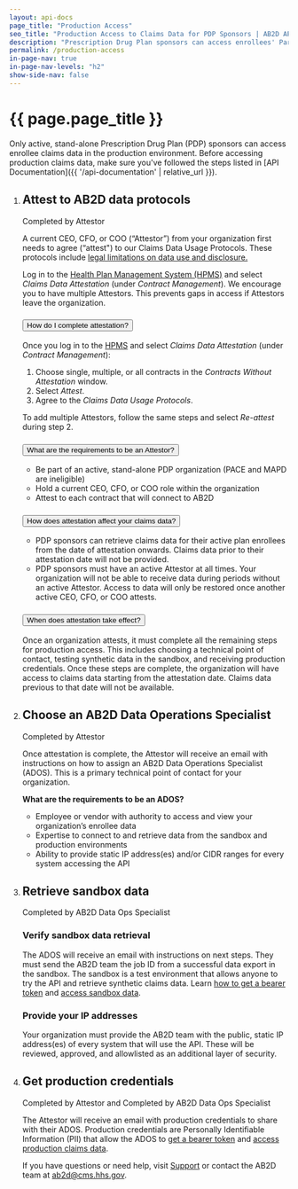 ```yaml
---
layout: api-docs
page_title: "Production Access"
seo_title: "Production Access to Claims Data for PDP Sponsors | AB2D API"
description: "Prescription Drug Plan sponsors can access enrollees' Parts A & B Medicare claims data with production access to the AB2D API."
permalink: /production-access
in-page-nav: true
in-page-nav-levels: "h2"
show-side-nav: false
---
```


# {{ page.page_title }}

Only active, stand-alone Prescription Drug Plan (PDP) sponsors can access enrollee claims data in the production environment. Before accessing production claims data, make sure you've followed the steps listed in [API Documentation]({{ '/api-documentation' | relative_url }}).

<ol class="usa-process-list">
  <li class="usa-process-list__item">
    <h2 class="usa-process-list__heading margin-bottom-2">Attest to AB2D data protocols</h2>
      <span class="usa-tag bg-accent-cool-darker">Completed by Attestor</span>
      <p>
          A current CEO, CFO, or COO  (“Attestor”) from your organization first needs to agree (“attest") to our Claims Data Usage Protocols. These protocols include <a href="https://www.federalregister.gov/documents/2019/04/16/2019-06822/medicare-and-medicaid-programs-policy-and-technical-changes-to-the-medicare-advantage-medicare#page-15745" target="_blank" rel="noopener">legal limitations on data use and disclosure.</a>
      </p>
      <p> 
          Log in to the <a href="https://hpms.cms.gov/app/ng/cda/attestations" target="_blank" rel="noopener">Health Plan Management System (HPMS)</a> and select <em>Claims Data Attestation</em> (under <em>Contract Management</em>). We encourage you to have multiple Attestors. This prevents gaps in access if Attestors leave the organization.
      </p>
      <div class="padding-top-4 usa-accordion usa-accordion--multiselectable" data-allow-multiple>
        <h3 class="usa-accordion__heading">
          <button type="button" class="usa-accordion__button" aria-expanded="false" aria-controls="m-a1">
            How do I complete attestation?
          </button>
        </h3>
        <div id="m-a1" class="usa-accordion__content usa-prose">
          <p>
            Once you log in to the <a href="https://hpms.cms.gov/app/ng/cda/attestations" target="_blank" rel="noopener">HPMS</a> and select <em>Claims Data Attestation</em> (under <em>Contract Management</em>):
          </p>
          <ol>
            <li>Choose single, multiple, or all contracts in the <em>Contracts Without Attestation</em> window.</li>
            <li>Select <em>Attest</em>.</li>
            <li>Agree to the <em>Claims Data Usage Protocols</em>.</li>
          </ol>
          <p>
            To add multiple Attestors, follow the same steps and select <em>Re-attest</em> during step 2.
          </p>
        </div>
        <h3 class="usa-accordion__heading">
          <button type="button" class="usa-accordion__button" aria-expanded="false" aria-controls="m-a2">
            What are the requirements to be an Attestor?
          </button>
        </h3>
        <div id="m-a2" class="usa-accordion__content usa-prose">
          <ul>
            <li>Be part of an active, stand-alone PDP organization (PACE and MAPD are ineligible)</li>
            <li>Hold a current CEO, CFO, or COO role within the organization</li>
            <li>Attest to each contract that will connect to AB2D</li>
          </ul>
        </div>
        <h3 class="usa-accordion__heading">
          <button type="button" class="usa-accordion__button" aria-expanded="false" aria-controls="m-a3">
            How does attestation affect your claims data?
          </button>
        </h3>
        <div id="m-a3" class="usa-accordion__content usa-prose">
          <ul>
            <li>
              PDP sponsors can retrieve claims data for their active plan enrollees from the date of attestation onwards. Claims data prior to their attestation date will not be provided.
            </li>
            <li>
              PDP sponsors must have an active Attestor at all times. Your organization will not be able to receive data during periods without an active Attestor. Access to data will only be restored once another active CEO, CFO, or COO attests. 
            </li>
          </ul>
        </div>
        <h3 class="usa-accordion__heading">
          <button type="button" class="usa-accordion__button" aria-expanded="false" aria-controls="m-a4">
            When does attestation take effect?
          </button>
        </h3>
        <div id="m-a4" class="usa-accordion__content usa-prose">
          <p>
            Once an organization attests, it must complete all the remaining steps for production access. This includes choosing a technical point of contact, testing synthetic data in the sandbox, and receiving production credentials. Once these steps are complete, the organization will have access to claims data starting from the attestation date. Claims data previous to that date will not be available. 
          </p>
        </div>
      </div>
  </li>
  <li class="usa-process-list__item">
    <h2 class="usa-process-list__heading margin-bottom-2">Choose an AB2D Data Operations Specialist</h2>
    <span class="usa-tag bg-accent-cool-darker">Completed by Attestor</span>
    <p>
      Once attestation is complete, the Attestor will receive an email with instructions on how to assign an AB2D Data Operations Specialist (ADOS). This is a primary technical point of contact for your organization.
    </p>
    <p><b>What are the requirements to be an ADOS?</b></p>
    <ul>
      <li>Employee or vendor with authority to access and view your organization’s enrollee data</li>
      <li>Expertise to connect to and retrieve data from the sandbox and production environments</li>
      <li>Ability to provide static IP address(es) and/or CIDR ranges for every system accessing the API</li>
    </ul>
  </li>
  <li class="usa-process-list__item">
    <h2 class="usa-process-list__heading margin-bottom-2">Retrieve sandbox data</h2>
    <span class="usa-tag">Completed by AB2D Data Ops Specialist</span>
    <h3 class="font-sans-sm">Verify sandbox data retrieval</h3>
      <p>
        The ADOS will receive an email with instructions on next steps. They must send the AB2D team the job ID from a successful data export in the sandbox. The sandbox is a test environment that allows anyone to try the API and retrieve synthetic claims data. Learn <a href="{{ '/get-a-bearer-token' | relative_url }}">how to get a bearer token</a> and <a href="{{ '/access-sandbox-data' | relative_url }}">access sandbox data</a>.
      </p>
    <h3 class="font-sans-sm">Provide your IP addresses</h3>
      <p>
        Your organization must provide the AB2D team with the public, static IP address(es) of every system that will use the API. These will be reviewed, approved, and allowlisted as an additional layer of security.  
      </p>
  </li>
  <li class="usa-process-list__item">
    <h2 class="usa-process-list__heading margin-bottom-2">Get production credentials</h2>
    <span class="usa-tag bg-accent-cool-darker">Completed by Attestor</span>
    <span>and</span>
    <span class="usa-tag">Completed by AB2D Data Ops Specialist</span>
    <p>
      The Attestor will receive an email with production credentials to share with their ADOS.  Production credentials are Personally Identifiable Information (PII) that allow the ADOS to <a href="{{ '/get-a-bearer-token' | relative_url }}">get a bearer token</a> and <a href="{{ '/access-production-claims-data' | relative_url }}">access production claims data</a>.
    </p>
    <p>
      If you have questions or need help, visit <a href="{{ '/support' | relative_url }}">Support</a> or contact the AB2D team at <a href="mailto:ab2d@cms.hhs.gov">ab2d@cms.hhs.gov</a>.
    </p>
  </li>
</ol>
